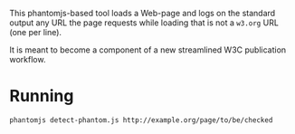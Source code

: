 This phantomjs-based tool loads a Web-page and logs on the standard output any URL the page requests while loading that is not a `w3.org` URL (one per line).

It is meant to become a component of a new streamlined W3C publication workflow.

# Running
```shell
phantomjs detect-phantom.js http://example.org/page/to/be/checked
```